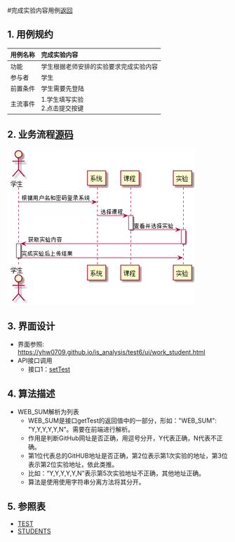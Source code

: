 #完成实验内容用例[返回](../README.md)
## 1. 用例规约

|用例名称|完成实验内容|
|-------|:-------------|
|功能|学生根据老师安排的实验要求完成实验内容|
|参与者|学生|
|前置条件|学生需要先登陆|
|主流事件|1.学生填写实验<br/>2.点击提交按键 |

## 2. 业务流程[源码](../sequence_diagram/upload_work.puml)
![sequence1](../sequence_diagram/upload_work.png) 


## 3. 界面设计
- 界面参照:  https://yhw0709.github.io/is_analysis/test6/ui/work_student.html
- API接口调用
    - 接口1：[setTest](../interface/setTest.md)

## 4. 算法描述
- WEB_SUM解析为列表  
  - WEB_SUM是接口getTest的返回值中的一部分，形如："WEB_SUM": "Y,Y,Y,Y,Y,N"。需要在前端进行解析。  
  - 作用是判断GitHub网址是否正确，用逗号分开，Y代表正确，N代表不正确。  
  - 第1位代表总的GitHUB地址是否正确，第2位表示第1次实验的地址，第3位表示第2位实验地址，依此类推。
  - 比如：“Y,Y,Y,Y,Y,N”表示第5次实验地址不正确，其他地址正确。  
  - 算法是使用使用字符串分离方法将其分开。

    
## 5. 参照表

- [TEST](../database.md/#TEST)
- [STUDENTS](../database.md/#STUDENTS)
